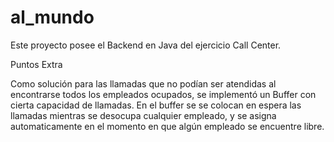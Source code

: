 # al_mundo

Este proyecto posee el Backend en Java del ejercicio Call Center.

Puntos Extra

Como solución para las llamadas que no podían ser atendidas al encontrarse todos los empleados ocupados,
se implementó un Buffer con cierta capacidad de llamadas. En el buffer se se colocan en espera las llamadas mientras se desocupa
cualquier empleado, y se asigna automaticamente en el momento en que algún empleado se encuentre libre. 
